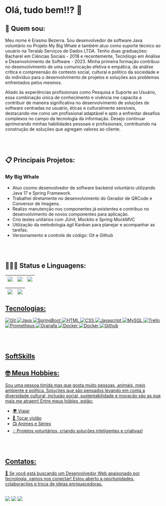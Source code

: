 

# Olá, tudo bem!!? 👋

## 🚀 Quem sou:
Meu nome é Erasmo Bezerra. Sou desenvolvedor de software Java voluntário no Projeto My Big Whale e também atuo como suporte técnico ao usuário na Teralab Serviços de Dados LTDA. Tenho duas graduações: Bacharel em Ciências Sociais - 2018 e recentemente, Tecnólogo em Análise e Desenvolvimento de Software - 2023. Minha primeira formação contribuo no desenvolvimento de uma comunicação efetiva e empática, da análise crítica e compreensão do contexto social, cultural e político da sociedade e do indivíduo para o desenvolvimento de projetos e soluções aos problemas enfrentados pelos mesmos.

Aliado às experiências profissionais como Pesquisa e Suporte ao Usuário, essa combinação única de conhecimento e vivência me capacita a contribuir de maneira significativa no desenvolvimento de soluções de software centradas no usuário, éticas e culturalmente sensíveis, destacando-me como um profissional adaptável e apto a enfrentar desafios complexos no campo da tecnologia da informação. Desejo continuar aprimorando minhas habilidades pessoais e profissionais, contribuindo na construção de soluções que agregam valores ao cliente.

<br><br>


## 📋 Principais Projetos:

### My Big Whale

* Atuo coomo desenvolvedor de software backend voluntário utilizando Java 17 e Spring Framework.
* Trabalhei diretamente no desenvolvimento do Gerador de QRCode e Conversor de Imagens. 
* Realizo manutenção nos componentes já existentes e contribuo no desenvolvimento de novos componentes para aplicação.
* Crio testes unitários com JUnit, Mockito e Spring MockMVC
* Utilização da metodologia ágil Kanban para planejar e acompanhar as tarefas. 
* Versionamento e controle de código: Git e Github

<br><br>

## 🧑🏽‍💻 Status e Linguagens:  

<div align="center">
  <a href="https://github.com/erasmobezerra">
   
| ![](http://github-profile-summary-cards.vercel.app/api/cards/stats?username=erasmobezerra&theme=nord_dark) | ![](http://github-profile-summary-cards.vercel.app/api/cards/repos-per-language?username=erasmobezerra&hide=Html&theme=nord_dark) | ![](http://github-profile-summary-cards.vercel.app/api/cards/most-commit-language?username=erasmobezerra&theme=nord_dark) |
| :-: | :-: | :-: |

| ![](http://github-profile-summary-cards.vercel.app/api/cards/profile-details?username=erasmobezerra&theme=nord_dark) | ![](https://github-readme-streak-stats.herokuapp.com/?user=Amandapvln&hide_border=true&date_format=M%20j%5B%2C%20Y%5D&background=2D3742&stroke=2D3742&ring=6bbbca&fire=6bbbca&currStreakNum=fff&sideNums=6bbbca&currStreakLabel=6bbbca&sideLabels=fff&dates=fff) |
| :-: | :-: |
</div>

## Tecnologias:
  
<div>   
   <img alt="Git" src="https://img.shields.io/badge/git-%23F05033.svg?style=for-the-badge&logo=git&logoColor=white" />
   <img alt="Java" src="https://img.shields.io/badge/java-%23ED8B00.svg?style=for-the-badge&logo=openjdk&logoColor=white">
   <img alt="SpringBoot" src="https://img.shields.io/badge/spring-%236DB33F.svg?style=for-the-badge&logo=spring&logoColor=white" />       
   <img alt="HTML" src="https://img.shields.io/badge/html5-%23E34F26.svg?style=for-the-badge&logo=html5&logoColor=white">
   <img alt="CSS" src="https://img.shields.io/badge/css3-%231572B6.svg?style=for-the-badge&logo=css3&logoColor=white">    
   <img alt="Javascript" src="https://img.shields.io/badge/javascript-%23323330.svg?style=for-the-badge&logo=javascript&logoColor=%23F7DF1E">
   <img alt="MySQL" src="https://img.shields.io/badge/mysql-%2300f.svg?style=for-the-badge&logo=mysql&logoColor=white" />
   <img alt="Trello"  src="https://img.shields.io/badge/Trello-%23026AA7.svg?style=for-the-badge&logo=Trello&logoColor=white" />        
   <img alt="Prometheus"! src="https://img.shields.io/badge/Prometheus-E6522C?style=for-the-badge&logo=Prometheus&logoColor=white" />
   <img alt="Granafa"  src= "https://img.shields.io/badge/grafana-%23F46800.svg?style=for-the-badge&logo=grafana&logoColor=white" />
  <img alt="Docker"  src= "https://img.shields.io/badge/Apache%20Maven-C71A36?style=for-the-badge&logo=Apache%20Maven&logoColor=white" />
  <img alt="Docker"  src= "https://img.shields.io/badge/docker-%230db7ed.svg?style=for-the-badge&logo=docker&logoColor=white" />
  <img alt="Github" src= "https://img.shields.io/badge/GitHub-100000?style=for-the-badge&logo=github&logoColor=white" />
 </div>

<br><br>

## SoftSkills




## 🤓 Meus Hobbies: 
Sou uma pessoa tímida mas que gosta muito pessoas, animais, meio ambiente e política. Soluções que são pensados levando em conta a diversidade cultural, inclusão social, sustentabilidade e inovação são as que mais me atraem! Entre meus hóbies, estão: 

  - 🌍 Viajar
  - 🎸 Tocar violão
  - 📺 Animes e Séries
  - 💡 Projetos voluntários, criando soluções inteligentes e criativas!
    
<br><br>
  


## Contatos: 
  📨 Se você está buscando um Desenvolvedor Web apaixonado por tecnologia, vamos nos conectar! Estou aberto a oportunidades, colaborações e troca de ideias enriquecedoras.
<br><br>

<div> 
<a href = "mailto:hyerasmo.ads.tech@gmail.com"><img src="https://img.shields.io/badge/Gmail-D14836?style=for-the-badge&logo=gmail&logoColor=white" target="_blank"></a>
<a href="https://www.linkedin.com/in/erasmo-bezerra-6751121b1" target="_blank"><img src="https://img.shields.io/badge/-LinkedIn-%230077B5?style=for-the-badge&logo=linkedin&logoColor=white" target="_blank"></a>
<a href="https://discord.gg/8vJgvx3A" target="83Rfl#3843"><img src="https://img.shields.io/badge/Discord-7289DA?style=for-the-badge&logo=discord&logoColor=white" target="_blank"></a> 
</div>

